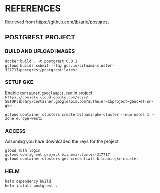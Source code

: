 # REFERENCES

Retrieved from https://github.com/jbkarle/postgrest

## POSTGREST PROJECT


### BUILD AND UPLOAD IMAGES

```
docker build . -t postgrest:0.0.1
gcloud builds submit --tag gcr.io/bitnami-cluster-327717/postgrest/postgrest:latest
```

### SETUP GKE 

Enable `container.googleapis.com` in project `https://console.cloud.google.com/apis/ SETUPlibrary/container.googleapis.com?authuser=1&project=gbucket-on-gke`

```
gcloud container clusters create bitnami-gke-cluster --num-nodes 1 --zone europe-west1
```

### ACCESS

Assuming you have downloaded the keys for the project

```
gloud auth login
gcloud config set project bitnami-cluster-327717
gcloud container clusters get-credentials bitnami-gke-cluster

```


### HELM

```
helm dependency build
helm install postgrest . 
```
